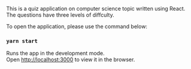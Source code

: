 This is a quiz application on computer science topic written using React.
The questions have three levels of diffculty.

To open the application, please use the command below:

### `yarn start`

Runs the app in the development mode.<br />
Open [http://localhost:3000](http://localhost:3000) to view it in the browser.